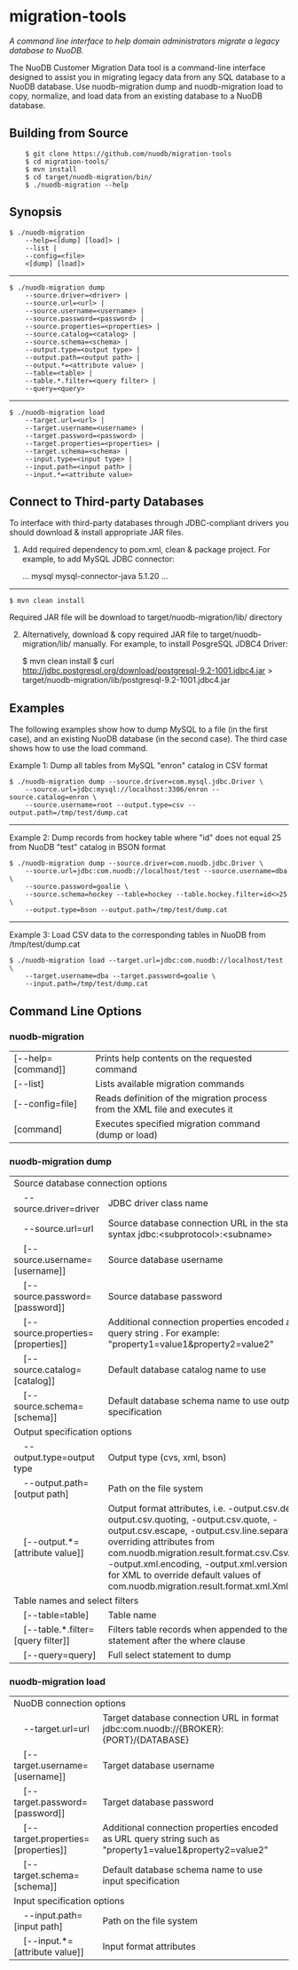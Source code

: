 # migration-tools #

*A command line interface to help domain administrators migrate a legacy database to NuoDB.*

The NuoDB Customer Migration Data tool is a command-line interface designed to assist you in migrating legacy data from any SQL database to a NuoDB database. Use nuodb-migration dump and nuodb-migration load to copy, normalize, and load data from an existing database to a NuoDB database.

## Building from Source

        $ git clone https://github.com/nuodb/migration-tools
        $ cd migration-tools/
    	$ mvn install
        $ cd target/nuodb-migration/bin/
        $ ./nuodb-migration --help
        
## Synopsis ##

    $ ./nuodb-migration 
    	--help=<[dump] [load]> | 
    	--list | 
    	--config=<file> 
    	<[dump] [load]>

--------

    $ ./nuodb-migration dump 
    	--source.driver=<driver> | 
    	--source.url=<url> | 
    	--source.username=<username> | 
    	--source.password=<password> | 
    	--source.properties=<properties> | 
    	--source.catalog=<catalog> | 
    	--source.schema=<schema> | 
    	--output.type=<output type> | 
    	--output.path=<output path> | 
    	--output.*=<attribute value> | 
    	--table=<table> | 
    	--table.*.filter=<query filter> | 
    	--query=<query>

--------

    $ ./nuodb-migration load 
    	--target.url=<url> |
    	--target.username=<username> | 
    	--target.password=<password> | 
    	--target.properties=<properties> | 
    	--target.schema=<schema> | 
    	--input.type=<input type> | 
    	--input.path=<input path> | 
    	--input.*=<attribute value>

## Connect to Third-party Databases ##

To interface with third-party databases through JDBC-compliant drivers you should download & install appropriate JAR files.
1. Add required dependency to pom.xml, clean & package project. For example, to add MySQL JDBC connector:

    <?xml version="1.0" encoding="UTF-8"?>
    <project xmlns="http://maven.apache.org/POM/4.0.0"
         xmlns:xsi="http://www.w3.org/2001/XMLSchema-instance"
         xsi:schemaLocation="http://maven.apache.org/POM/4.0.0 http://maven.apache.org/xsd/maven-4.0.0.xsd">
        ...
        <dependencies>
            <dependency>
                <groupId>mysql</groupId>
                <artifactId>mysql-connector-java</artifactId>
                <version>5.1.20</version>
            </dependency>
        </dependencies>
        ...
    </project>

--------

    $ mvn clean install
    
Required JAR file will be download to target/nuodb-migration/lib/ directory

2. Alternatively, download & copy required JAR file to target/nuodb-migration/lib/ manually. For example, to install PosgreSQL JDBC4 Driver: 

    $ mvn clean install
    $ curl http://jdbc.postgresql.org/download/postgresql-9.2-1001.jdbc4.jar > target/nuodb-migration/lib/postgresql-9.2-1001.jdbc4.jar
    
## Examples ##

The following examples show how to dump MySQL to a file (in the first case), and an existing NuoDB database (in the second case).  The third case shows how to use the load command. 

Example 1: Dump all tables from MySQL "enron" catalog in CSV format

    $ ./nuodb-migration dump --source.driver=com.mysql.jdbc.Driver \
        --source.url=jdbc:mysql://localhost:3306/enron --source.catalog=enron \
        --source.username=root --output.type=csv --output.path=/tmp/test/dump.cat

----

Example 2: Dump records from hockey table where "id" does not equal 25 from NuoDB "test" catalog in BSON format

    $ ./nuodb-migration dump --source.driver=com.nuodb.jdbc.Driver \  
        --source.url=jdbc:com.nuodb://localhost/test --source.username=dba \
        --source.password=goalie \ 
        --source.schema=hockey --table=hockey --table.hockey.filter=id<>25 \  
        --output.type=bson --output.path=/tmp/test/dump.cat

----

Example 3:  Load CSV data to the corresponding tables in NuoDB from /tmp/test/dump.cat

    $ ./nuodb-migration load --target.url=jdbc:com.nuodb://localhost/test \
        --target.username=dba --target.password=goalie \
        --input.path=/tmp/test/dump.cat


## Command Line Options ##

### nuodb-migration

<table>

<tr><td>
[--help=[command]] 
</td><td>
Prints help contents on the requested command 
</td></tr>

<tr><td>
[--list]
</td><td>
Lists available migration commands
</td></tr>

<tr><td>
[--config=file]
</td><td>
Reads definition of the migration process from the XML file and executes it
</td></tr>

<tr><td>
[command]
</td><td>
Executes specified migration command (dump or load) 
</td></tr>

</table>

### nuodb-migration dump
<table>
<tr><td colspan="2">
Source database connection options
</td></tr>

<tr><td>
&nbsp;&nbsp;&nbsp;&nbsp;--source.driver=driver
</td><td>
JDBC driver class name
</td></tr>

<tr><td>
&nbsp;&nbsp;&nbsp;&nbsp;--source.url=url
</td><td>
Source database connection URL in the standard syntax jdbc:&lt;subprotocol&gt;:&lt;subname&gt;
</td></tr>

<tr><td>
&nbsp;&nbsp;&nbsp;&nbsp;[--source.username=[username]]
</td><td>
Source database username
</td></tr>

<tr><td>
&nbsp;&nbsp;&nbsp;&nbsp;[--source.password=[password]]
</td><td>
Source database password
</td></tr>

<tr><td>
&nbsp;&nbsp;&nbsp;&nbsp;[--source.properties=[properties]]
</td><td>
Additional connection properties encoded as URL query string . For example: "property1=value1&property2=value2"
</td></tr>

<tr><td>
&nbsp;&nbsp;&nbsp;&nbsp;[--source.catalog=[catalog]]
</td><td>
Default database catalog name to use
</td></tr>

<tr><td>
&nbsp;&nbsp;&nbsp;&nbsp;[--source.schema=[schema]]
</td><td>
Default database schema name to use output specification  
</td></tr>

<tr><td colspan="2">
Output specification options
</td></tr>

<tr><td>
&nbsp;&nbsp;&nbsp;&nbsp;--output.type=output type
</td><td>
Output type (cvs, xml, bson)
</td></tr>

<tr><td>
&nbsp;&nbsp;&nbsp;&nbsp;--output.path=[output path]
</td><td>
Path on the file system
</td></tr>

<tr><td>
&nbsp;&nbsp;&nbsp;&nbsp;[--output.*=[attribute value]]
</td><td>
Output format attributes, i.e. -output.csv.delimiter, -output.csv.quoting, -output.csv.quote, -output.csv.escape, -output.csv.line.separator overriding attributes from com.nuodb.migration.result.format.csv.CsvAttributes; -output.xml.encoding, -output.xml.version options for XML to override default values of com.nuodb.migration.result.format.xml.XmlAttributes
</td></tr>

<tr><td colspan="2">
Table names and select filters
</td></tr>

<tr><td>
&nbsp;&nbsp;&nbsp;&nbsp;[--table=table]
</td><td>
Table name
</td></tr>

<tr><td>
&nbsp;&nbsp;&nbsp;&nbsp;[--table.*.filter=[query filter]]
</td><td>
Filters table records when appended to the query statement after the where clause
</td></tr>

<tr><td>
&nbsp;&nbsp;&nbsp;&nbsp;[--query=query]
</td><td>
Full select statement to dump
</td></tr>

</table>

### nuodb-migration load ###
<table>

<tr><td colspan="2">
NuoDB connection options
</td></tr>

<tr><td>
&nbsp;&nbsp;&nbsp;&nbsp;--target.url=url
</td><td>
Target database connection URL in format jdbc:com.nuodb://{BROKER}:{PORT}/{DATABASE}
</td></tr>

<tr><td>
&nbsp;&nbsp;&nbsp;&nbsp;[--target.username=[username]]
</td><td>
Target database username
</td></tr>

<tr><td>
&nbsp;&nbsp;&nbsp;&nbsp;[--target.password=[password]]
</td><td>
Target database password
</td></tr>

<tr><td>
&nbsp;&nbsp;&nbsp;&nbsp;[--target.properties=[properties]]
</td><td>
Additional connection properties encoded as URL query string such as  "property1=value1&property2=value2"
</td></tr>

<tr><td>
&nbsp;&nbsp;&nbsp;&nbsp;[--target.schema=[schema]]
</td><td>
Default database schema name to use input specification
</td></tr>

<tr><td colspan="2">
Input specification options
</td></tr>

<tr><td>
&nbsp;&nbsp;&nbsp;&nbsp;--input.path=[input path]
</td><td>
Path on the file system
</td></tr>

<tr><td>
&nbsp;&nbsp;&nbsp;&nbsp;[--input.*=[attribute value]]
</td><td>
Input format attributes
</td></tr>

</table>